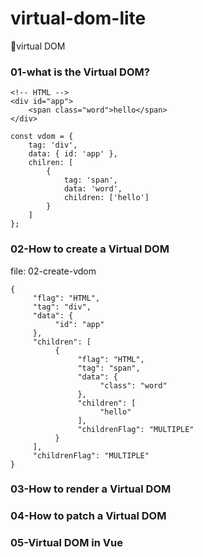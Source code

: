 # virtual-dom-lite
🚀virtual DOM

### 01-what is the Virtual DOM?
```
<!-- HTML -->
<div id="app">
    <span class="word">hello</span>
</div>
```

```
const vdom = {
    tag: 'div',
    data: { id: 'app' },
    chilren: [
        {
            tag: 'span',
            data: 'word',
            children: ['hello']
        }
    ]
};
```

### 02-How to create a Virtual DOM
file: 02-create-vdom

```
{
     "flag": "HTML",
     "tag": "div",
     "data": {
          "id": "app"
     },
     "children": [
          {
               "flag": "HTML",
               "tag": "span",
               "data": {
                    "class": "word"
               },
               "children": [
                    "hello"
               ],
               "childrenFlag": "MULTIPLE"
          }
     ],
     "childrenFlag": "MULTIPLE"
}
```


### 03-How to render a Virtual DOM


### 04-How to patch a Virtual DOM


### 05-Virtual DOM in Vue

